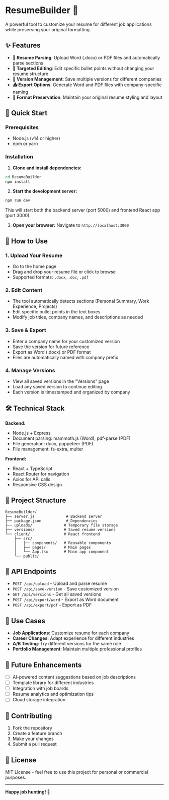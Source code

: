 # ResumeBuilder 🚀

A powerful tool to customize your resume for different job applications while preserving your original formatting.

## ✨ Features

- **📄 Resume Parsing**: Upload Word (.docx) or PDF files and automatically parse sections
- **🎯 Targeted Editing**: Edit specific bullet points without changing your resume structure
- **💾 Version Management**: Save multiple versions for different companies
- **📤 Export Options**: Generate Word and PDF files with company-specific naming
- **🔄 Format Preservation**: Maintain your original resume styling and layout

## 🚀 Quick Start

### Prerequisites
- Node.js (v14 or higher)
- npm or yarn

### Installation

1. **Clone and install dependencies:**
```bash
cd ResumeBuilder
npm install
```

2. **Start the development server:**
```bash
npm run dev
```

This will start both the backend server (port 5000) and frontend React app (port 3000).

3. **Open your browser:**
Navigate to `http://localhost:3000`

## 📖 How to Use

### 1. Upload Your Resume
- Go to the home page
- Drag and drop your resume file or click to browse
- Supported formats: `.docx`, `.doc`, `.pdf`

### 2. Edit Content
- The tool automatically detects sections (Personal Summary, Work Experience, Projects)
- Edit specific bullet points in the text boxes
- Modify job titles, company names, and descriptions as needed

### 3. Save & Export
- Enter a company name for your customized version
- Save the version for future reference
- Export as Word (.docx) or PDF format
- Files are automatically named with company prefix

### 4. Manage Versions
- View all saved versions in the "Versions" page
- Load any saved version to continue editing
- Each version is timestamped and organized by company

## 🛠️ Technical Stack

**Backend:**
- Node.js + Express
- Document parsing: mammoth.js (Word), pdf-parse (PDF)
- File generation: docx, puppeteer (PDF)
- File management: fs-extra, multer

**Frontend:**
- React + TypeScript
- React Router for navigation
- Axios for API calls
- Responsive CSS design

## 📁 Project Structure

```
ResumeBuilder/
├── server.js              # Backend server
├── package.json           # Dependencies
├── uploads/              # Temporary file storage
├── versions/             # Saved resume versions
└── client/               # React frontend
    ├── src/
    │   ├── components/   # Reusable components
    │   ├── pages/        # Main pages
    │   └── App.tsx       # Main app component
    └── public/
```

## 🔧 API Endpoints

- `POST /api/upload` - Upload and parse resume
- `POST /api/save-version` - Save customized version
- `GET /api/versions` - Get all saved versions
- `POST /api/export/word` - Export as Word document
- `POST /api/export/pdf` - Export as PDF

## 🎯 Use Cases

- **Job Applications**: Customize resume for each company
- **Career Changes**: Adapt experience for different industries
- **A/B Testing**: Try different versions for the same role
- **Portfolio Management**: Maintain multiple professional profiles

## 🚧 Future Enhancements

- [ ] AI-powered content suggestions based on job descriptions
- [ ] Template library for different industries
- [ ] Integration with job boards
- [ ] Resume analytics and optimization tips
- [ ] Cloud storage integration

## 🤝 Contributing

1. Fork the repository
2. Create a feature branch
3. Make your changes
4. Submit a pull request

## 📄 License

MIT License - feel free to use this project for personal or commercial purposes.

---

**Happy job hunting! 🎯**
